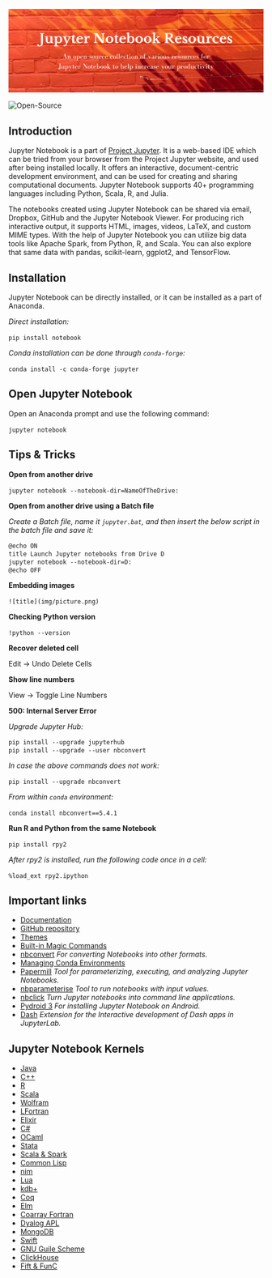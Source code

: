 ![Jupyter Notebook](./assets/jupyter-notebook.png)

![Open-Source](https://img.shields.io/badge/Open%20Source%20Initiative-3DA639.svg?style=for-the-badge&logo=Open-Source-Initiative&logoColor=white)

## Introduction

Jupyter Notebook is a part of [Project Jupyter](https://jupyter.org/). It is a web-based IDE which can be tried from your browser from the Project Jupyter website, and used after being installed locally. It offers an interactive, document-centric development environment, and can be used for creating and sharing computational documents. Jupyter Notebook supports 40+ programming languages including Python, Scala, R, and Julia.

The notebooks created using Jupyter Notebook can be shared via email, Dropbox, GitHub and the Jupyter Notebook Viewer. For producing rich interactive output, it supports HTML, images, videos, LaTeX, and custom MIME types. With the help of Jupyter Notebook you can utilize big data tools like Apache Spark, from Python, R, and Scala. You can also explore that same data with pandas, scikit-learn, ggplot2, and TensorFlow.

## Installation

Jupyter Notebook can be directly installed, or it can be installed as a part of Anaconda.

_Direct installation:_

`pip install notebook`

_Conda installation can be done through `conda-forge`:_

`conda install -c conda-forge jupyter`

## Open Jupyter Notebook

Open an Anaconda prompt and use the following command:

`jupyter notebook`

## Tips & Tricks

__Open from another drive__

`jupyter notebook --notebook-dir=NameOfTheDrive:`

__Open from another drive using a Batch file__

_Create a Batch file, name it `jupyter.bat`, and then insert the below script in the batch file and save it:_

```
@echo ON
title Launch Jupyter notebooks from Drive D
jupyter notebook --notebook-dir=D:
@echo OFF
```

__Embedding images__

`![title](img/picture.png)`

__Checking Python version__

`!python --version`

__Recover deleted cell__

Edit -> Undo Delete Cells

__Show line numbers__

View -> Toggle Line Numbers

__500: Internal Server Error__

_Upgrade Jupyter Hub:_

```
pip install --upgrade jupyterhub
pip install --upgrade --user nbconvert
```

_In case the above commands does not work:_

`pip install --upgrade nbconvert`

_From within `conda` environment:_

`conda install nbconvert==5.4.1`

__Run R and Python from the same Notebook__

`pip install rpy2`

_After rpy2 is installed, run the following code once in a cell:_

`%load_ext rpy2.ipython`

## Important links

- [Documentation](https://jupyter-notebook.readthedocs.io/en/latest/)
- [GitHub repository](https://github.com/jupyter/notebook)
- [Themes](https://github.com/dunovank/jupyter-themes)
- [Built-in Magic Commands](https://ipython.readthedocs.io/en/stable/interactive/magics.html)
- [nbconvert](https://nbconvert.readthedocs.io/) _For converting Notebooks into other formats._
- [Managing Conda Environments](https://conda.io/projects/conda/en/latest/user-guide/tasks/manage-environments.html)
- [Papermill](https://github.com/nteract/papermill) _Tool for parameterizing, executing, and analyzing Jupyter Notebooks._
- [nbparameterise](https://github.com/takluyver/nbparameterise) _Tool to run notebooks with input values._
- [nbclick](https://github.com/ssciwr/nbclick) _Turn Jupyter notebooks into command line applications._
- [Pydroid 3](https://play.google.com/store/apps/details?id=ru.iiec.pydroid3&pli=1) _For installing Jupyter Notebook on Android._
- [Dash](https://github.com/plotly/jupyterlab-dash) _Extension for the Interactive development of Dash apps in JupyterLab._

## Jupyter Notebook Kernels

- [Java](https://github.com/SpencerPark/IJava)
- [C++](https://github.com/jupyter-xeus/xeus-cling)
- [R](https://github.com/IRkernel/IRkernel)
- [Scala](https://github.com/almond-sh/almond)
- [Wolfram](https://github.com/WolframResearch/WolframLanguageForJupyter)
- [LFortran](https://github.com/lfortran/lfortran)
- [Elixir](https://github.com/pprzetacznik/IElixir)
- [C#](https://github.com/zabirauf/icsharp)
- [OCaml](https://github.com/akabe/ocaml-jupyter)
- [Stata](https://github.com/kylebarron/stata_kernel)
- [Scala & Spark](https://github.com/vericast/spylon-kernel)
- [Common Lisp](https://github.com/yitzchak/common-lisp-jupyter)
- [nim](https://github.com/stisa/jupyternim)
- [Lua](https://github.com/guysv/ilua)
- [kdb+](https://github.com/KxSystems/jupyterq)
- [Coq](https://github.com/EugeneLoy/coq_jupyter)
- [Elm](https://github.com/abingham/jupyter-elm-kernel)
- [Coarray Fortran](https://github.com/sourceryinstitute/jupyter-CAF-kernel)
- [Dyalog APL](https://github.com/Dyalog/dyalog-jupyter-kernel)
- [MongoDB](https://github.com/gusutabopb/imongo)
- [Swift](https://github.com/McJones/jupyter-swift-kernel)
- [GNU Guile Scheme](https://github.com/jerry40/guile-kernel)
- [ClickHouse](https://github.com/wangfenjin/xeus-clickhouse)
- [Fift & FunC](https://github.com/m-kus/xeus-fift)
